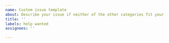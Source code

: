 ```yaml
---
name: Custom issue template
about: Describe your issue if neither of the other categories fit your need
title: ''
labels: help wanted
assignees: ''

---
```



